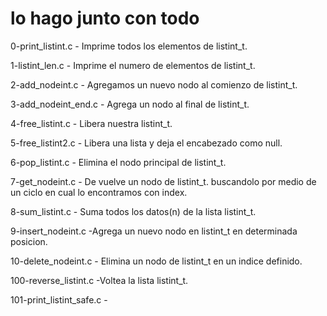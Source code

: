 # lo hago junto con todo

0-print_listint.c - Imprime todos los elementos de listint_t.

1-listint_len.c - Imprime el numero de elementos de listint_t.

2-add_nodeint.c - Agregamos un nuevo nodo al comienzo de listint_t.

3-add_nodeint_end.c - Agrega un nodo al final de listint_t.

 4-free_listint.c - Libera nuestra listint_t.

5-free_listint2.c - Libera una lista y deja el encabezado como null.

6-pop_listint.c - Elimina el nodo principal de listint_t.

7-get_nodeint.c -  De vuelve un nodo de listint_t. buscandolo por medio de un ciclo en cual lo encontramos con index.

8-sum_listint.c - Suma todos los datos(n) de la lista listint_t.

9-insert_nodeint.c -Agrega un nuevo nodo en listint_t en determinada posicion.

10-delete_nodeint.c - Elimina un nodo de listint_t en un indice definido.

100-reverse_listint.c -Voltea la lista listint_t.

101-print_listint_safe.c -